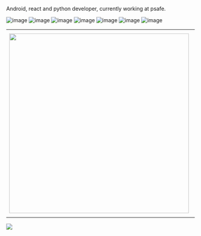 Android, react and python developer, currently working at psafe.

![image](https://img.shields.io/badge/Andriod-3ddc84?style=for-the-badge&logo=android&logoColor=black)
![image](https://img.shields.io/badge/Kotlin-7f52ff?style=for-the-badge&logo=kotlin&logoColor=black)
![image](https://img.shields.io/badge/Java-C33?style=for-the-badge&logo=java&logoColor=black)
![image](https://img.shields.io/badge/Python-3776ab?style=for-the-badge&logo=python&logoColor=black)
![image](https://img.shields.io/badge/JavaScript-F7DF1E?style=for-the-badge&logo=javascript&logoColor=black)
![image](https://img.shields.io/badge/React-20232A?style=for-the-badge&logo=react&logoColor=61DAFB)
![image](https://img.shields.io/badge/Git-F05032?style=for-the-badge&logo=git&logoColor=white)

<center>
<table>
    <tr>
        <td><img width="480px" align="left" src="https://github-readme-stats.vercel.app/api/top-langs/?username=ayodkay&hide=html&layout=compact&theme=vue" /></td>
        <td><img width="495px" align="left" src="https://github-readme-stats.vercel.app/api?username=ayodkay&theme=vue"/></td>
    </tr>   
</table>
</center>  

![](https://komarev.com/ghpvc/?username=ayodkay&color=ffa1a1&style=flat)
